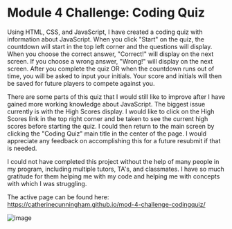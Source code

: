 # Module 4 Challenge:  Coding Quiz

Using HTML, CSS, and JavaScript, I have created a coding quiz with information about JavaScript.  When you click "Start" on the quiz, the countdown will start in the top left corner and the questions will display.  When you choose the correct answer, "Correct!" will display on the next screen.  If you choose a wrong answer, "Wrong!" will display on the next screen.  After you complete the quiz OR when the countdown runs out of time, you will be asked to input your initials.  Your score and initials will then be saved for future players to compete against you.

There are some parts of this quiz that I would still like to improve after I have gained more working knowledge about JavaScript.  The biggest issue currently is with the High Scores display.  I would like to click on the High Scores link in the top right corner and be taken to see the current high scores before starting the quiz.  I could then return to the main screen by clicking the "Coding Quiz" main title in the center of the page.  I would appreciate any feedback on accomplishing this for  a future resubmit if that is needed.

I could not have completed this project without the help of many people in my program, including multiple tutors, TA's, and classmates.  I have so much gratitude for them helping me with my code and helping me with concepts with which I was struggling.

The active page can be found here: https://catherinecunningham.github.io/mod-4-challenge-codingquiz/

![image](https://user-images.githubusercontent.com/107148691/182655888-7bb79d26-fa83-46e5-af53-431e271c5ca1.png)
